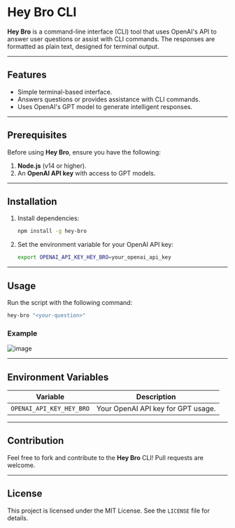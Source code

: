 
# Hey Bro CLI

**Hey Bro** is a command-line interface (CLI) tool that uses OpenAI's API to answer user questions or assist with CLI commands. The responses are formatted as plain text, designed for terminal output.

---

## Features

- Simple terminal-based interface.
- Answers questions or provides assistance with CLI commands.
- Uses OpenAI's GPT model to generate intelligent responses.

---

## Prerequisites

Before using **Hey Bro**, ensure you have the following:

1. **Node.js** (v14 or higher).
2. An **OpenAI API key** with access to GPT models.

---

## Installation

1. Install dependencies:
   ```bash
   npm install -g hey-bro
   ```
2. Set the environment variable for your OpenAI API key:
   ```bash
   export OPENAI_API_KEY_HEY_BRO=your_openai_api_key
   ```

---

## Usage

Run the script with the following command:

```bash
hey-bro "<your-question>"
```

### Example

![image](https://github.com/user-attachments/assets/1c4647ec-e748-4531-80a3-f95e8de17eb5)

---

## Environment Variables

| Variable                 | Description                        |
|--------------------------|------------------------------------|
| `OPENAI_API_KEY_HEY_BRO` | Your OpenAI API key for GPT usage. |

---


## Contribution

Feel free to fork and contribute to the **Hey Bro** CLI! Pull requests are welcome.

---

## License

This project is licensed under the MIT License. See the `LICENSE` file for details.
